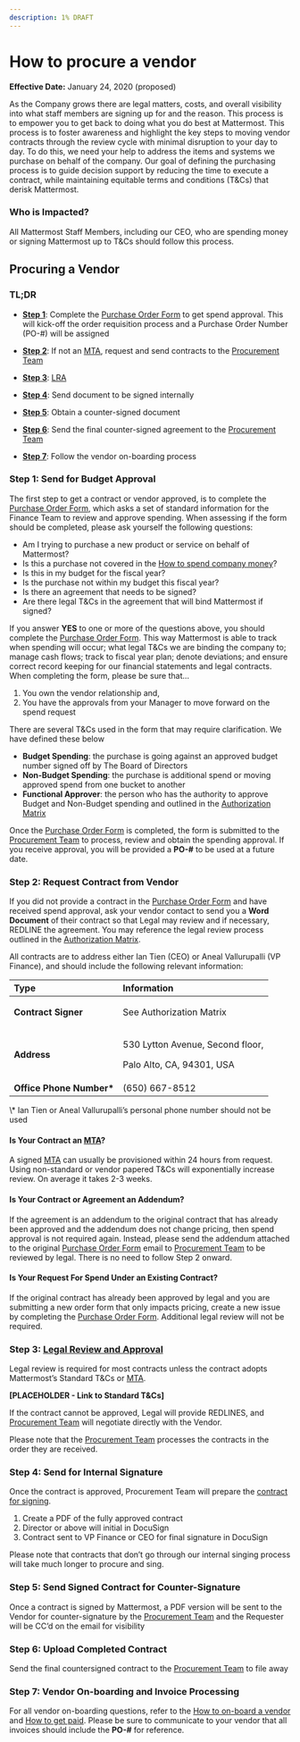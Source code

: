 ```yaml
---
description: 1% DRAFT
---
```


# How to procure a vendor

**Effective Date:** January 24, 2020 \(proposed\)

As the Company grows there are legal matters, costs, and overall visibility into what staff members are signing up for and the reason. This process is to empower you to get back to doing what you do best at Mattermost. This process is to foster awareness and highlight the key steps to moving vendor contracts through the review cycle with minimal disruption to your day to day. To do this, we need your help to address the items and systems we purchase on behalf of the company. Our goal of defining the purchasing process is to guide decision support by reducing the time to execute a contract, while maintaining equitable terms and conditions \(T&Cs\) that derisk Mattermost.

### Who is Impacted?

All Mattermost Staff Members, including our CEO, who are spending money or signing Mattermost up to T&Cs should follow this process.  

## Procuring a Vendor

### TL;DR


- [**Step 1**](https://handbook.mattermost.com/company/how-to-guides-for-staff/how-to-purchase/how-to-procure-a-vendor-contract#step-1-send-for-budget-approval): Complete the [Purchase Order Form](https://docs.google.com/forms/d/e/1FAIpQLSd0zdXhAxYcH59wDnUoprgDi3aLdMBk3K3d3nNSmsqB2jtwAw/viewform?usp=sf_link) to get spend approval. This will kick-off the order requisition process and a Purchase Order Number \(PO-\#\) will be assigned


- [**Step 2**](https://handbook.mattermost.com/company/how-to-guides-for-staff/how-to-purchase/how-to-procure-a-vendor-contract#step-2-request-contract-from-vendor): If not an [MTA](https://handbook.mattermost.com/operations/finance/risk-management#mattermost-templated-agreement), request and send contracts to the [Procurement Team](mailto:procurement@mattermost.com)

- [**Step 3**](https://handbook.mattermost.com/company/how-to-guides-for-staff/how-to-purchase/how-to-procure-a-vendor-contract#step-3-legal-review-and-approval): [LRA](https://handbook.mattermost.com/operations/finance/risk-management#mattermost-templated-agreement)

- [**Step 4**](https://handbook.mattermost.com/company/how-to-guides-for-staff/how-to-purchase/how-to-procure-a-vendor-contract#step-4-send-for-internal-signature): Send document to be signed internally

- [**Step 5**](https://handbook.mattermost.com/company/how-to-guides-for-staff/how-to-purchase/how-to-procure-a-vendor-contract#step-5-send-signed-contract-for-counter-signature): Obtain a counter-signed document

- [**Step 6**](https://handbook.mattermost.com/company/how-to-guides-for-staff/how-to-purchase/how-to-procure-a-vendor-contract#step-6-upload-completed-contract): Send the final counter-signed agreement to the [Procurement Team](mailto:procurement@mattermost.com)

- [**Step 7**](https://handbook.mattermost.com/company/how-to-guides-for-staff/how-to-purchase/how-to-procure-a-vendor-contract#step-7-vendor-on-boarding-and-invoice-processing): Follow the vendor on-boarding process

### Step 1: Send for Budget Approval

The first step to get a contract or vendor approved, is to complete the [Purchase Order Form](https://docs.google.com/forms/d/e/1FAIpQLSd0zdXhAxYcH59wDnUoprgDi3aLdMBk3K3d3nNSmsqB2jtwAw/viewform?usp=sf_link), which asks a set of standard information for the Finance Team to review and approve spending. When assessing if the form should be completed, please ask yourself the following questions:

* Am I trying to purchase a new product or service on behalf of Mattermost?
* Is this a purchase not covered in the [How to spend company money](https://handbook.mattermost.com/company/how-to-guides-for-staff/how-to-spend-company-money)?
* Is this in my budget for the fiscal year?
* Is the purchase not within my budget this fiscal year?
* Is there an agreement that needs to be signed?
* Are there legal T&Cs in the agreement that will bind Mattermost if signed?

If you answer **YES** to one or more of the questions above, you should complete the [Purchase Order Form](https://docs.google.com/forms/d/e/1FAIpQLSd0zdXhAxYcH59wDnUoprgDi3aLdMBk3K3d3nNSmsqB2jtwAw/viewform?usp=sf_link). This way Mattermost is able to track when spending will occur; what legal T&Cs we are binding the company to; manage cash flows; track to fiscal year plan; denote deviations; and ensure correct record keeping for our financial statements and legal contracts. When completing the form, please be sure that...

1. You own the vendor relationship and,
2. You have the approvals from your Manager to move forward on the spend request

There are several T&Cs used in the form that may require clarification. We have defined these below

* **Budget Spending**: the purchase is going against an approved budget number signed off by The Board of Directors
* **Non-Budget Spending**: the purchase is additional spend or moving approved spend from one bucket to another
* **Functional Approver**: the person who has the authority to approve Budget and Non-Budget spending and outlined in the [Authorization Matrix](https://docs.google.com/spreadsheets/d/1fDIMiO0uydB_1zCUxZ4sGfSnBJ0P_49zbeQGgTqbYPI/edit?usp=sharing)

Once the [Purchase Order Form](https://docs.google.com/forms/d/e/1FAIpQLSd0zdXhAxYcH59wDnUoprgDi3aLdMBk3K3d3nNSmsqB2jtwAw/viewform?usp=sf_link) is completed, the form is submitted to the [Procurement Team](mailto:procurement@mattermost.com) to process, review and obtain the spending approval. If you receive approval, you will be provided a **PO-\#** to be used at a future date.

### Step 2: Request Contract from Vendor

If you did not provide a contract in the [Purchase Order Form](https://docs.google.com/a/mattermost.com/forms/d/1Kbo8drU5ek9dlwV68CCLe2dCAVgkDuQW5WU7mNVjIJQ/edit?usp=drive_web) and have received spend approval, ask your vendor contact to send you a **Word Document** of their contract so that Legal may review and if necessary, REDLINE the agreement. You may reference the legal review process outlined in the [Authorization Matrix](https://drive.google.com/a/mattermost.com/open?id=1fDIMiO0uydB_1zCUxZ4sGfSnBJ0P_49zbeQGgTqbYPI).

All contracts are to address either Ian Tien \(CEO\) or Aneal Vallurupalli \(VP Finance\), and should include the following relevant information:

<table>
  <thead>
    <tr>
      <th style="text-align:left"><b>Type</b>
      </th>
      <th style="text-align:left">Information</th>
    </tr>
  </thead>
  <tbody>
    <tr>
      <td style="text-align:left"><b>Contract Signer</b>
      </td>
      <td style="text-align:left">
        <p>See Authorization Matrix</p>
      </td>
    </tr>
    <tr>
      <td style="text-align:left"><b>Address</b>
      </td>
      <td style="text-align:left">
        <p>530 Lytton Avenue, Second floor,</p>
        <p>Palo Alto, CA, 94301, USA</p>
      </td>
    </tr>
    <tr>
      <td style="text-align:left"><b>Office Phone Number*</b>
      </td>
      <td style="text-align:left">(650) 667-8512</td>
    </tr>
  </tbody>
</table> \* Ian Tien or Aneal Vallurupalli’s personal phone number should not be used

#### Is Your Contract an [MTA](https://handbook.mattermost.com/operations/finance/risk-management#mattermost-templated-agreement)?

A signed [MTA](https://handbook.mattermost.com/operations/finance/risk-management#mattermost-templated-agreement) can usually be provisioned  within 24 hours from request. Using non-standard or vendor papered T&Cs will exponentially increase review. On average it takes 2-3 weeks.

#### Is Your Contract or Agreement an Addendum?

If the agreement is an addendum to the original contract that has already been approved and the addendum does not change pricing, then spend approval is not required again. Instead, please send the addendum attached to the original [Purchase Order Form](https://docs.google.com/forms/d/e/1FAIpQLSd0zdXhAxYcH59wDnUoprgDi3aLdMBk3K3d3nNSmsqB2jtwAw/viewform?usp=sf_link) email to [Procurement Team](mailto:Procurement@mattermost.com) to be reviewed by legal. There is no need to follow Step 2 onward.

#### Is Your Request For Spend Under an Existing Contract?

If the original contract has already been approved by legal and you are submitting a new order form that only impacts pricing, create a new issue by completing the [Purchase Order Form](https://docs.google.com/forms/d/e/1FAIpQLSd0zdXhAxYcH59wDnUoprgDi3aLdMBk3K3d3nNSmsqB2jtwAw/viewform?usp=sf_link). Additional legal review will not be required. 

### Step 3: [Legal Review and Approval](https://handbook.mattermost.com/operations/finance/risk-management#legal-review-and-approval-lra)

Legal review is required for most contracts unless the contract adopts Mattermost’s Standard T&Cs or [MTA](https://handbook.mattermost.com/operations/finance/risk-management#mattermost-templated-agreement).

**\[PLACEHOLDER - Link to Standard T&Cs\]**

If the contract cannot be approved, Legal will provide REDLINES, and [Procurement Team](mailto:procurement@mattermost.com) will negotiate directly with the Vendor.

Please note that the [Procurement Team](mailto:procurement@mattermost.com) processes the contracts in the order they are received.

### Step 4: Send for Internal Signature

Once the contract is approved, Procurement Team will prepare the [contract for signing](https://handbook.mattermost.com/operations/operations/company-agreements).

1. Create a PDF of the fully approved contract
2. Director or above will initial in DocuSign
3. Contract sent to VP Finance or CEO for final signature in DocuSign

Please note that contracts that don’t go through our internal singing process will take much longer to procure and sing.

### Step 5: Send Signed Contract for Counter-Signature

Once a contract is signed by Mattermost, a PDF version will be sent to the Vendor for counter-signature by the [Procurement Team](mailto:%20procurement@mattermost.com) and the Requester will be CC’d on the email for visibility

### Step 6: Upload Completed Contract

Send the final countersigned contract to the [Procurement Team](mailto:%20procurement@mattermost.com) to file away

### Step 7: Vendor On-boarding and Invoice Processing

For all vendor on-boarding questions, refer to the [How to on-board a vendor](https://handbook.mattermost.com/company/how-to-guides-for-staff/how-to-purchase/how-to-on-board-as-a-vendor) and [How to get paid](https://handbook.mattermost.com/company/how-to-guides-for-staff/how-to-get-paid). Please be sure to communicate to your vendor that all invoices should include the **PO-\#** for reference.
